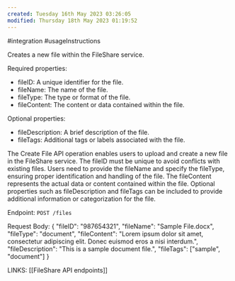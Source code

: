 ```yaml
---
created: Tuesday 16th May 2023 03:26:05
modified: Thursday 18th May 2023 01:19:52
---
```

#integration #usageInstructions 

Creates a new file within the FileShare service.

Required properties:

-   fileID: A unique identifier for the file.
-   fileName: The name of the file.
-   fileType: The type or format of the file.
-   fileContent: The content or data contained within the file.

Optional properties:

-   fileDescription: A brief description of the file.
-   fileTags: Additional tags or labels associated with the file.

The Create File API operation enables users to upload and create a new file in the FileShare service. The fileID must be unique to avoid conflicts with existing files. Users need to provide the fileName and specify the fileType, ensuring proper identification and handling of the file. The fileContent represents the actual data or content contained within the file. Optional properties such as fileDescription and fileTags can be included to provide additional information or categorization for the file.

Endpoint: `POST /files`

Request Body:
{
  "fileID": "987654321",
  "fileName": "Sample File.docx",
  "fileType": "document",
  "fileContent": "Lorem ipsum dolor sit amet, consectetur adipiscing elit. Donec euismod eros a nisi interdum.",
  "fileDescription": "This is a sample document file.",
  "fileTags": ["sample", "document"]
}


LINKS:
[[FileShare API endpoints]]